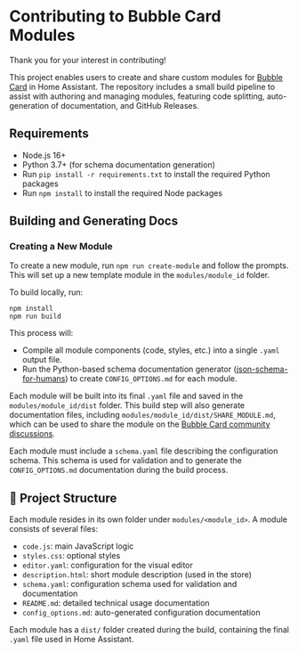 # Contributing to Bubble Card Modules

Thank you for your interest in contributing!

This project enables users to create and share custom modules for [Bubble Card](https://github.com/Clooos/Bubble-Card) in Home Assistant. The repository includes a small build pipeline to assist with authoring and managing modules, featuring code splitting, auto-generation of documentation, and GitHub Releases.

## Requirements

- Node.js 16+
- Python 3.7+ (for schema documentation generation)
- Run `pip install -r requirements.txt` to install the required Python packages
- Run `npm install` to install the required Node packages

## Building and Generating Docs

### Creating a New Module

To create a new module, run `npm run create-module` and follow the prompts. This will set up a new template module in the `modules/module_id` folder.

To build locally, run:

```
npm install
npm run build
```

This process will:

- Compile all module components (code, styles, etc.) into a single `.yaml` output file.
- Run the Python-based schema documentation generator ([json-schema-for-humans](https://github.com/coveooss/json-schema-for-humans)) to create `CONFIG_OPTIONS.md` for each module.

Each module will be built into its final `.yaml` file and saved in the `modules/module_id/dist` folder. This build step will also generate documentation files, including `modules/module_id/dist/SHARE_MODULE.md`, which can be used to share the module on the [Bubble Card community discussions](https://github.com/Clooos/Bubble-Card/discussions/categories/share-your-modules).

Each module must include a `schema.yaml` file describing the configuration schema. This schema is used for validation and to generate the `CONFIG_OPTIONS.md` documentation during the build process.

## 🧱 Project Structure

Each module resides in its own folder under `modules/<module_id>`. A module consists of several files:

- `code.js`: main JavaScript logic
- `styles.css`: optional styles
- `editor.yaml`: configuration for the visual editor
- `description.html`: short module description (used in the store)
- `schema.yaml`: configuration schema used for validation and documentation
- `README.md`: detailed technical usage documentation
- `config_options.md`: auto-generated configuration documentation

Each module has a `dist/` folder created during the build, containing the final `.yaml` file used in Home Assistant.
